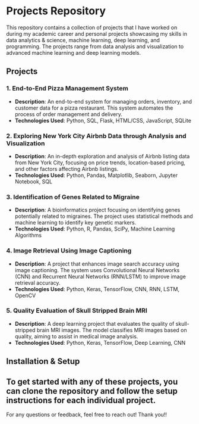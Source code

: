 # Projects Repository

This repository contains a collection of projects that I have worked on during my academic career and personal projects showcasing my skills in data analytics & science, machine learning, deep learning, and programming. The projects range from data analysis and visualization to advanced machine learning and deep learning models.

## Projects

### 1. End-to-End Pizza Management System
- **Description**: An end-to-end system for managing orders, inventory, and customer data for a pizza restaurant. This system automates the process of order management and delivery.
- **Technologies Used**: Python, SQL, Flask, HTML/CSS, JavaScript, SQLite

### 2. Exploring New York City Airbnb Data through Analysis and Visualization
- **Description**: An in-depth exploration and analysis of Airbnb listing data from New York City, focusing on price trends, location-based pricing, and other factors affecting Airbnb listings.
- **Technologies Used**: Python, Pandas, Matplotlib, Seaborn, Jupyter Notebook, SQL

### 3. Identification of Genes Related to Migraine
- **Description**: A bioinformatics project focusing on identifying genes potentially related to migraines. The project uses statistical methods and machine learning to identify key genetic markers.
- **Technologies Used**: Python, R, Pandas, SciPy, Machine Learning Algorithms

### 4. Image Retrieval Using Image Captioning
- **Description**: A project that enhances image search accuracy using image captioning. The system uses Convolutional Neural Networks (CNN) and Recurrent Neural Networks (RNN/LSTM) to improve image retrieval accuracy.
- **Technologies Used**: Python, Keras, TensorFlow, CNN, RNN, LSTM, OpenCV

### 5. Quality Evaluation of Skull Stripped Brain MRI
- **Description**: A deep learning project that evaluates the quality of skull-stripped brain MRI images. The model classifies MRI images based on quality, aiming to assist in medical image analysis.
- **Technologies Used**: Python, Keras, TensorFlow, Deep Learning, CNN

## Installation & Setup

To get started with any of these projects, you can clone the repository and follow the setup instructions for each individual project. 
----
For any questions or feedback, feel free to reach out!
Thank you!!
